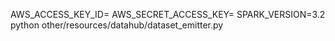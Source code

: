 AWS_ACCESS_KEY_ID=<your aws_access_key> AWS_SECRET_ACCESS_KEY=<your aws_secret_key> SPARK_VERSION=3.2 python other/resources/datahub/dataset_emitter.py
